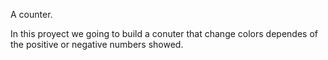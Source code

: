 A counter.

In this proyect we going to build a conuter that change colors dependes of the positive or negative numbers showed.